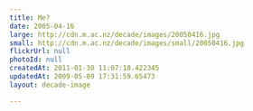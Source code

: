 ```yaml
---
title: Me?
date: 2005-04-16
large: http://cdn.m.ac.nz/decade/images/20050416.jpg
small: http://cdn.m.ac.nz/decade/images/small/20050416.jpg
flickrUrl: null
photoId: null
createdAt: 2011-01-30 11:07:18.422345
updatedAt: 2009-05-09 17:31:59.65473
layout: decade-image

---
```



